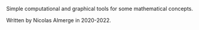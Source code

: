 Simple computational and graphical tools for some mathematical concepts.

Written by Nicolas Almerge in 2020-2022.
